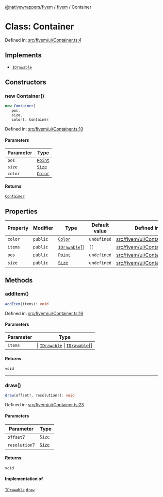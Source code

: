 [@nativewrappers/fivem](../../README.md) / [fivem](../README.md) / Container

# Class: Container

Defined in: [src/fivem/ui/Container.ts:4](https://github.com/nativewrappers/nativewrappers/blob/b3515708998f90e7d7096e3fffccb36c69d6b942/src/fivem/ui/Container.ts#L4)

## Implements

- [`IDrawable`](../interfaces/IDrawable.md)

## Constructors

### new Container()

```ts
new Container(
   pos, 
   size, 
   color): Container
```

Defined in: [src/fivem/ui/Container.ts:10](https://github.com/nativewrappers/nativewrappers/blob/b3515708998f90e7d7096e3fffccb36c69d6b942/src/fivem/ui/Container.ts#L10)

#### Parameters

| Parameter | Type |
| ------ | ------ |
| `pos` | [`Point`](Point.md) |
| `size` | [`Size`](Size.md) |
| `color` | [`Color`](Color.md) |

#### Returns

[`Container`](Container.md)

## Properties

| Property | Modifier | Type | Default value | Defined in |
| ------ | ------ | ------ | ------ | ------ |
| <a id="color-1"></a> `color` | `public` | [`Color`](Color.md) | `undefined` | [src/fivem/ui/Container.ts:7](https://github.com/nativewrappers/nativewrappers/blob/b3515708998f90e7d7096e3fffccb36c69d6b942/src/fivem/ui/Container.ts#L7) |
| <a id="items"></a> `items` | `public` | [`IDrawable`](../interfaces/IDrawable.md)[] | `[]` | [src/fivem/ui/Container.ts:8](https://github.com/nativewrappers/nativewrappers/blob/b3515708998f90e7d7096e3fffccb36c69d6b942/src/fivem/ui/Container.ts#L8) |
| <a id="pos-1"></a> `pos` | `public` | [`Point`](Point.md) | `undefined` | [src/fivem/ui/Container.ts:5](https://github.com/nativewrappers/nativewrappers/blob/b3515708998f90e7d7096e3fffccb36c69d6b942/src/fivem/ui/Container.ts#L5) |
| <a id="size-1"></a> `size` | `public` | [`Size`](Size.md) | `undefined` | [src/fivem/ui/Container.ts:6](https://github.com/nativewrappers/nativewrappers/blob/b3515708998f90e7d7096e3fffccb36c69d6b942/src/fivem/ui/Container.ts#L6) |

## Methods

### addItem()

```ts
addItem(items): void
```

Defined in: [src/fivem/ui/Container.ts:16](https://github.com/nativewrappers/nativewrappers/blob/b3515708998f90e7d7096e3fffccb36c69d6b942/src/fivem/ui/Container.ts#L16)

#### Parameters

| Parameter | Type |
| ------ | ------ |
| `items` | \| [`IDrawable`](../interfaces/IDrawable.md) \| [`IDrawable`](../interfaces/IDrawable.md)[] |

#### Returns

`void`

***

### draw()

```ts
draw(offset?, resolution?): void
```

Defined in: [src/fivem/ui/Container.ts:23](https://github.com/nativewrappers/nativewrappers/blob/b3515708998f90e7d7096e3fffccb36c69d6b942/src/fivem/ui/Container.ts#L23)

#### Parameters

| Parameter | Type |
| ------ | ------ |
| `offset`? | [`Size`](Size.md) |
| `resolution`? | [`Size`](Size.md) |

#### Returns

`void`

#### Implementation of

[`IDrawable`](../interfaces/IDrawable.md).[`draw`](../interfaces/IDrawable.md#draw)
